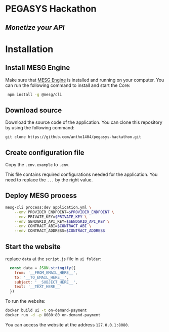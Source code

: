 # PEGASYS Hackathon

## _Monetize your API_

# Installation

## Install MESG Engine

Make sure that [MESG Engine](https://github.com/mesg-foundation/engine) is installed and running on your computer.
You can run the following command to install and start the Core:

```bash
 npm install -g @mesg/cli
```

## Download source

Download the source code of the application. You can clone this repository by using the following command:

```
git clone https://github.com/antho1404/pegasys-hackathon.git
```

## Create configuration file

Copy the `.env.example` to `.env`.

This file contains required configurations needed for the application.
You need to replace the `...` by the right value.

## Deploy MESG process

```bash
mesg-cli process:dev application.yml \
    --env PROVIDER_ENDPOINT=$PROVIDER_ENDPOINT \
    --env PRIVATE_KEY=$PRIVATE_KEY \
    --env SENDGRID_API_KEY=$SENDGRID_API_KEY \
    --env CONTRACT_ABI=$CONTRACT_ABI \
    --env CONTRACT_ADDRESS=$CONTRACT_ADDRESS
```

## Start the website

replace `data` at the `script.js` file in `ui folder`:

```js
  const data = JSON.stringify({
    from: '__FROM_EMAIL_HERE__',
    to: '__TO_EMAIL_HERE__',
    subject: '__SUBJECT_HERE__',
    text: '__TEXT_HERE__'
  })
```

To run the website:

```bash
docker build ui -t on-demand-payment
docker run -d -p 8080:80 on-demand-payment
```

You can access the website at the address `127.0.0.1:8080`.
